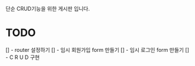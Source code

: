 단순 CRUD기능을 위한 게시판 입니다.

# TODO
[] - router 설정하기
[] - 임시 회원가입 form 만들기
[] - 임시 로그인 form 만들기
[] - C R U D 구현